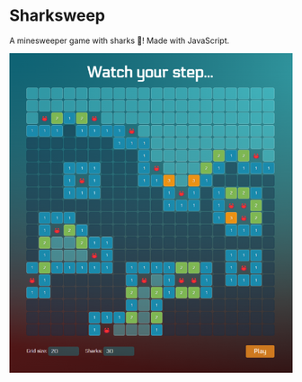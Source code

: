 # Sharksweep

A minesweeper game with sharks 🦈! Made with JavaScript.

![Screenshot of the game Sharksweep](screenshot.png)